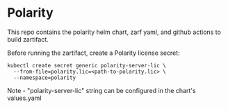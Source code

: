 # Polarity

This repo contains the polarity helm chart, zarf yaml, and github actions to build zartifact.

Before running the zartifact, create a Polarity license secret:

```
kubectl create secret generic polarity-server-lic \
  --from-file=polarity.lic=<path-to-polarity.lic> \
  --namespace=polarity
```
Note - "polarity-server-lic" string can be configured in the chart's values.yaml